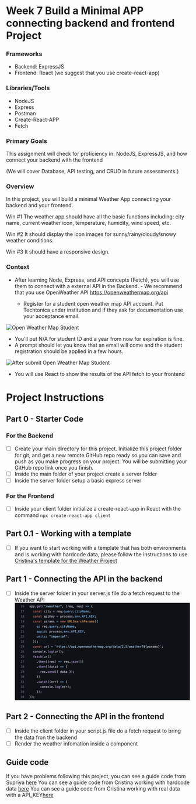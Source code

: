 # Week 7 Build a Minimal APP connecting backend and frontend  Project

### Frameworks

- Backend: ExpressJS
- Frontend: React (we suggest that you use create-react-app)

### Libraries/Tools

- NodeJS 
- Express
- Postman
- Create-React-APP
- Fetch

### Primary Goals

This assignment will check for proficiency in: NodeJS, ExpressJS, and how connect your backend with the frontend

(We will cover Database, API testing, and CRUD in future assessments.)

### Overview

In this project, you will build a minimal Weather App connecting your backend and your frontend. 

Win #1 
The weather app should have all the basic functions including: city name, current weather icon, temperature, humidity, wind speed, etc. 

Win #2
It should display the icon images for sunny/rainy/cloudy/snowy weather conditions. 

Win #3
It should have a responsive design.

### Context

- After learning Node, Express, and API concepts (Fetch),  you will use them to connect with a external API in the Backend. - We recommend that you use OpenWeather API ﻿https://openweathermap.org/api


  - Register for a student open weather map API account. Put Techtonica under institution and if they ask for documentation use your acceptance email. 
 
 <img width="856" alt="Open Weather Map Student" src="https://user-images.githubusercontent.com/102179075/221019420-14df523d-a7ed-4e6a-bdc6-e048bd7bb3fe.png">
  
  - You'll put N/A for student ID and a year from now for expiration is fine. 
  - A prompt should let you know that an email will come and the student registration should be applied in a few hours.
  
  <img width="470" alt="After submit Open Weather Map Student" src="https://user-images.githubusercontent.com/102179075/221019725-346c5d71-c1d4-43fc-b600-1b1fdf3cc46d.png">
  

- You will use React to show the results of the API fetch to your frontend 
# Project Instructions

## Part 0 - Starter Code
### For the Backend
- [ ] Create your main directory for this project. Initialize this project folder for git, and get a new remote GitHub repo ready so you can save and push as you make progress on your project. You will be submitting your GitHub repo link once you finish.
- [ ] Inside the main folder of your project create a server folder 
- [ ] Inside the server folder setup a basic express server

### For the Frontend
- [ ] Inside your client folder initialize a create-react-app <client> in React with the command `npx create-react-app client` 
  
## Part 0.1 - Working with a template
- [ ] If you want to start working with a template that has both environments and is working with hardcode data, please follow the instructions to use [Cristina's template for the Weather Project](https://github.com/Yosolita1978/HardCodeDataWeatherApi)
  
## Part 1 - Connecting the API in the backend
- [ ] Inside the server folder in your server.js file do a fetch request to the Weather API
![Code Example](https://raw.githubusercontent.com/Yosolita1978/screenshoots/836e1da625022b836f2aef42b3cace63563782a7/Week7/Screen%20Shot%202022-09-05%20at%206.15.14%20PM.png)

## Part 2 - Connecting the API in the frontend
- [ ] Inside the client folder in your script.js file do a fetch request to bring the data fron the backend
- [ ] Render the weather infomation inside a component

## Guide code
If you have problems following this project, you can see a guide code from Supriya [here](https://github.com/priyaraj7/weather-forecast)
You can see a guide code from Cristina working with hardcode data [here](https://github.com/Yosolita1978/HardCodeDataWeatherApi)
You can see a guide code from Cristina working with real data with a API_KEY[here](https://github.com/Yosolita1978/RealDataWeatherAPI)

